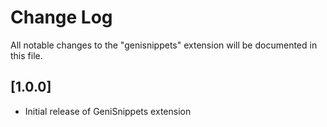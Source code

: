 # Change Log

All notable changes to the "genisnippets" extension will be documented in this file.

## [1.0.0]

- Initial release of GeniSnippets extension
